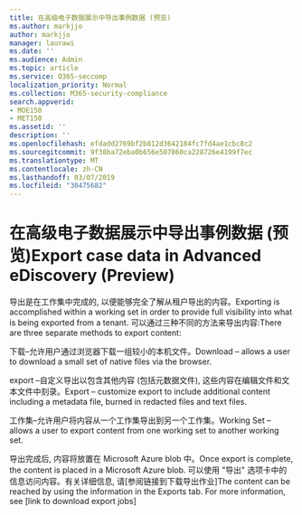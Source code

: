 ```yaml
---
title: 在高级电子数据展示中导出事例数据 (预览)
ms.author: markjjo
author: markjjo
manager: laurawi
ms.date: ''
ms.audience: Admin
ms.topic: article
ms.service: O365-seccomp
localization_priority: Normal
ms.collection: M365-security-compliance
search.appverid:
- MOE150
- MET150
ms.assetid: ''
description: ''
ms.openlocfilehash: efdadd2769bf2b812d3642184fc7fd4ae1cbc8c2
ms.sourcegitcommit: 9f38ba72eba0b656e507860ca228726e4199f7ec
ms.translationtype: MT
ms.contentlocale: zh-CN
ms.lasthandoff: 03/07/2019
ms.locfileid: "30475682"
---
```

# <a name="export-case-data-in-advanced-ediscovery-preview"></a><span data-ttu-id="be63e-102">在高级电子数据展示中导出事例数据 (预览)</span><span class="sxs-lookup"><span data-stu-id="be63e-102">Export case data in Advanced eDiscovery (Preview)</span></span>

<span data-ttu-id="be63e-103">导出是在工作集中完成的, 以便能够完全了解从租户导出的内容。</span><span class="sxs-lookup"><span data-stu-id="be63e-103">Exporting is accomplished within a working set in order to provide full visibility into what is being exported from a tenant.</span></span> <span data-ttu-id="be63e-104">可以通过三种不同的方法来导出内容:</span><span class="sxs-lookup"><span data-stu-id="be63e-104">There are three separate methods to export content:</span></span>

<span data-ttu-id="be63e-105">下载–允许用户通过浏览器下载一组较小的本机文件。</span><span class="sxs-lookup"><span data-stu-id="be63e-105">Download – allows a user to download a small set of native files via the browser.</span></span>

<span data-ttu-id="be63e-106">export –自定义导出以包含其他内容 (包括元数据文件), 这些内容在编辑文件和文本文件中刻录。</span><span class="sxs-lookup"><span data-stu-id="be63e-106">Export – customize export to include additional content including a metadata file, burned in redacted files and text files.</span></span>

<span data-ttu-id="be63e-107">工作集–允许用户将内容从一个工作集导出到另一个工作集。</span><span class="sxs-lookup"><span data-stu-id="be63e-107">Working Set – allows a user to export content from one working set to another working set.</span></span>

<span data-ttu-id="be63e-108">导出完成后, 内容将放置在 Microsoft Azure blob 中。</span><span class="sxs-lookup"><span data-stu-id="be63e-108">Once export is complete, the content is placed in a Microsoft Azure blob.</span></span> <span data-ttu-id="be63e-109">可以使用 "导出" 选项卡中的信息访问内容。有关详细信息, 请\[参阅链接到下载导出作业\]</span><span class="sxs-lookup"><span data-stu-id="be63e-109">The content can be reached by using the information in the Exports tab. For more information, see \[link to download export jobs\]</span></span>